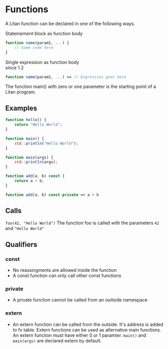 # Functions

A Litan function can be declared in one of the following ways.

Statemement block as function body  
```javascript
function name(param1, ...) {  
    // Some code here  
}
```

Single expression as function body    
since 1.2
```javascript
function name(param1, ...) => // Expression goes here  
```

The function main() with zero or one parameter is the starting point of a Litan program.  

## Examples
```javascript
function hello() {  
    return "Hello World";
}
```

```javascript
function main() {  
    std::println("Hello World");
}
```

```javascript
function main(args) {  
    std::println(args);
}
```

```javascript
function add(a, b) const {
    return a + b;
}
```

```javascript
function add(a, b) const private => a + b
```
  
## Calls
`foo(42, "Hello World")` The function foo is called with the parameters `42` and `"Hello World"`
  

## Qualifiers
### const 
* No reassingments are allowed inside the function  
* A const function can only call other const functions  

### private
* A private function cannot be called from an ouitside namespace  

### extern
* An extern function can be called from the outside. It's address is added to fx table. Extern functions can be used as alternative main functions. An extern function must have either 0 or 1 paramter. `main()` and `main(args)` are declared extern by default. 
